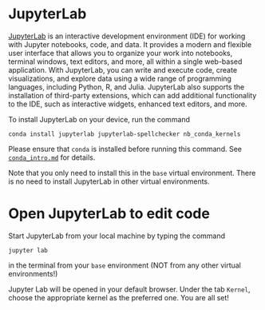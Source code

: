 # JupyterLab

[JupyterLab](https://jupyter.org/) is an interactive development environment (IDE) for working with Jupyter notebooks, code, and data. It provides a modern and flexible user interface that allows you to organize your work into notebooks, terminal windows, text editors, and more, all within a single web-based application. With JupyterLab, you can write and execute code, create visualizations, and explore data using a wide range of programming languages, including Python, R, and Julia. JupyterLab also supports the installation of third-party extensions, which can add additional functionality to the IDE, such as interactive widgets, enhanced text editors, and more. 

To install JupyterLab on your device, run the command
```
conda install jupyterlab jupyterlab-spellchecker nb_conda_kernels
```

Please ensure that `conda` is installed before running this command. See [`conda_intro.md`](conda_intro.md) for details. 

Note that you only need to install this in the `base` virtual environment. There is no need to install JupyterLab in other virtual environments. 

# Open JupyterLab to edit code

Start JupyterLab from your local machine by typing the command
```
jupyter lab
```
in the terminal from your `base` environment (NOT from any other virtual environments!)

Jupyter Lab will be opened in your default browser. Under the tab `Kernel`, choose the appropriate kernel as the preferred one. You are all set! 
